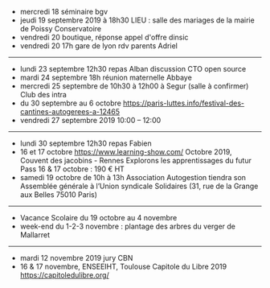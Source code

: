 - mercredi 18 séminaire bgv
- jeudi 19 septembre 2019 à 18h30 LIEU : salle des mariages de la mairie de Poissy Conservatoire
- vendredi 20 boutique, réponse appel d'offre dinsic
- vendredi 20 17h gare de lyon rdv parents Adriel
---
- lundi 23 septembre 12h30 repas Alban discussion CTO open source
- mardi 24 septembre 18h réunion maternelle Abbaye
- mercredi 25 septembre de 10h30 à 12h00 à Segur (salle à confirmer) Club des intra
- du 30 septembre au 6 octobre https://paris-luttes.info/festival-des-cantines-autogerees-a-12465
- vendredi 27 septembre 2019 10:00 – 12:00
---
- lundi 30 septembre 12h30 repas Fabien
- 16 et 17 octobre https://www.learning-show.com/ Octobre 2019, Couvent des jacobins - Rennes   Explorons les apprentissages du futur  Pass 16 & 17 octobre : 190 € HT
- samedi 19 octobre de 10h à 13h Association Autogestion tiendra son Assemblée générale à l’Union syndicale Solidaires (31, rue de la Grange aux Belles 75010 Paris) 
---
- Vacance Scolaire du 19 octobre au 4 novembre
- week-end du 1-2-3 novembre : plantage des arbres du verger de Mallarret
---
- mardi 12 novembre 2019 jury CBN
- 16 & 17 novembre, ENSEEIHT, Toulouse Capitole du Libre 2019 https://capitoledulibre.org/


